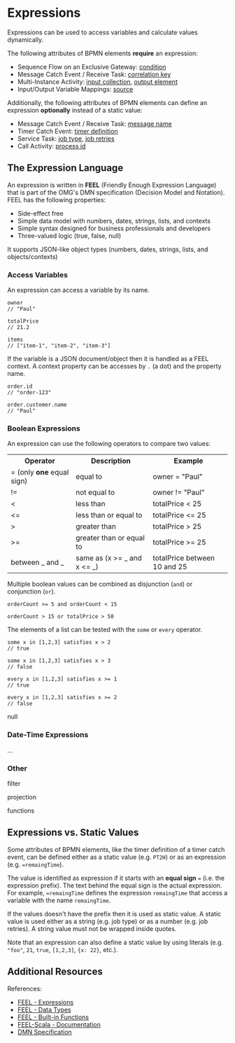# Expressions

Expressions can be used to access variables and calculate values dynamically.

The following attributes of BPMN elements **require** an expression:
* Sequence Flow on an Exclusive Gateway: [condition](/bpmn-workflows/exclusive-gateways/exclusive-gateways.html#conditions)
* Message Catch Event / Receive Task: [correlation key](/bpmn-workflows/message-events/message-events.html#messages)
* Multi-Instance Activity: [input collection](/bpmn-workflows/multi-instance/multi-instance.html#defining-the-collection-to-iterate-over), [output element](/bpmn-workflows/multi-instance/multi-instance.html#collecting-the-output)
* Input/Output Variable Mappings: [source](/reference/variables.html#inputoutput-variable-mappings)

Additionally, the following attributes of BPMN elements can define an expression **optionally** instead of a static value:
* Message Catch Event / Receive Task: [message name](/bpmn-workflows/message-events/message-events.html#messages)
* Timer Catch Event: [timer definition](/bpmn-workflows/timer-events/timer-events.html#timers)
* Service Task: [job type](/bpmn-workflows/service-tasks/service-tasks.html#task-definition), [job retries](/bpmn-workflows/service-tasks/service-tasks.html#task-definition)
* Call Activity: [process id](/bpmn-workflows/call-activities/call-activities.html#defining-the-called-workflow)

## The Expression Language

An expression is written in **FEEL** (Friendly Enough Expression Language) that is part of the OMG's DMN specification (Decision Model and Notation). FEEL has the following properties:

* Side-effect free
* Simple data model with numbers, dates, strings, lists, and contexts
* Simple syntax designed for business professionals and developers
* Three-valued logic (true, false, null)

It supports JSON-like object types (numbers, dates, strings, lists, and objects/contexts)

### Access Variables

An expression can access a variable by its name.

```
owner
// "Paul"

totalPrice
// 21.2

items
// ["item-1", "item-2", "item-3"]
```

If the variable is a JSON document/object then it is handled as a FEEL context. A context property can be accesses by `.` (a dot) and the property name.

```
order.id
// "order-123"

order.customer.name
// "Paul"
```

### Boolean Expressions

An expression can use the following operators to compare two values:

<table style="width:100%">
  <tr>
    <th>Operator</th>
    <th>Description</th>
    <th>Example</th>
  </tr>

  <tr>
    <td>= (only <b>one</b> equal sign)</td>
    <td>equal to</td>
    <td>owner = "Paul"</td>
  </tr>

  <tr>
    <td>!=</td>
    <td>not equal to</td>
    <td>owner != "Paul"</td>
  </tr>

  <tr>
    <td>&#60;</td>
    <td>less than</td>
    <td>totalPrice &#60; 25</td>
  </tr>

  <tr>
    <td>&#60;=</td>
    <td>less than or equal to</td>
    <td>totalPrice &#60;= 25</td>
  </tr>

  <tr>
    <td>&#62;</td>
    <td>greater than</td>
    <td>totalPrice &#62; 25</td>
  </tr>

  <tr>
    <td>&#62;=</td>
    <td>greater than or equal to</td>
    <td>totalPrice &#62;= 25</td>
  </tr>

   <tr>
    <td>between _ and _</td>
    <td>same as (x &#62;= _ and x &#60;= _)</td>
    <td>totalPrice between 10 and 25</td>
   </tr>

</table>

Multiple boolean values can be combined as disjunction (`and`) or conjunction (`or`).

```
orderCount >= 5 and orderCount < 15

orderCount > 15 or totalPrice > 50
```

The elements of a list can be tested with the `some` or `every` operator.

```
some x in [1,2,3] satisfies x > 2
// true

some x in [1,2,3] satisfies x > 3
// false

every x in [1,2,3] satisfies x >= 1
// true

every x in [1,2,3] satisfies x >= 2
// false
```

null

### Date-Time Expressions

...

### Other

filter

projection

functions

## Expressions vs. Static Values

Some attributes of BPMN elements, like the timer definition of a timer catch event, can be defined either as a static value (e.g. `PT2H`) or as an expression (e.g. `=remaingTime`).

The value is identified as expression if it starts with an **equal sign** `=` (i.e. the expression prefix). The text behind the equal sign is the actual expression. For example, `=remaingTime` defines the expression `remaingTime` that access a variable with the name `remaingTime`.

If the values doesn't have the prefix then it is used as static value. A static value is used either as a string (e.g. job type) or as a number (e.g. job retries). A string value must not be wrapped inside quotes.

Note that an expression can also define a static value by using literals (e.g. `"foo"`, `21`, `true`, `[1,2,3]`, `{x: 22}`, etc.).

## Additional Resources

References:
* [FEEL - Expressions](https://camunda.github.io/feel-scala/feel-expression)
* [FEEL - Data Types](https://camunda.github.io/feel-scala/feel-data-types)
* [FEEL - Built-in Functions](https://camunda.github.io/feel-scala/feel-built-in-functions)
* [FEEL-Scala - Documentation](https://camunda.github.io/feel-scala)
* [DMN Specification](https://www.omg.org/spec/DMN/About-DMN/)
